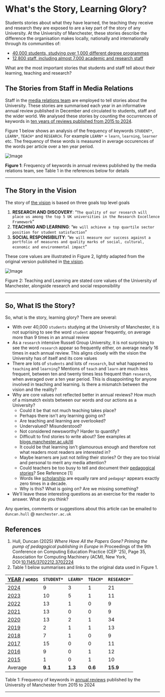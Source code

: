 # What's the Story, Learning Glory?

Students stories about what they have learned, the teaching they receive and research they are exposed to are a key part of the story of any University. At the University of Manchester, these stories describe the difference the organisation makes locally, nationally and internationally through its communities of:

* [40,000 students, studying over 1,000 different degree programmes](https://www.employers.manchester.ac.uk/ourstudents/) 
* [12,800 staff, including almost 7,000 academic and research staff](https://www.manchester.ac.uk/about/people/)

What are the most important stories that students and staff tell about their learning, teaching and research?

<!-- ## Teaching Glory? not really-->

## The Stories from Staff in Media Relations

Staff in the [media relations team](https://www.manchester.ac.uk/about/news/contact-media-relations/) are employed to tell stories about the University. These stories are summarised each year in an informative annual review published in December and circulated to students, staff and the wider world. We analysed these stories by counting the occurrences of keywords in [ten years of reviews published from 2015 to 2024](https://github.com/dullhunk/cdyf/issues/995). 

Figure 1 below shows an analysis of the frequency of keywords `STUDENT*`, `LEARN*`, `TEACH*` and `RESEARCH`.  For example `LEARN*` = `learn`, `learning`, `learner` etc. The frequency of these words is measured in average occurences of the words per article over a ten year period.


![Image](https://github.com/user-attachments/assets/b19ec952-cefa-4904-b7b3-011fab9e1e05)

**Figure 1**: Frequency of keywords in annual reviews published by the media relations team, see Table 1 in the references below for details


--- 
## The Story in the Vision

The story of [the vision](https://github.com/dullhunk/cdyf/issues/1008) is based on three goals top level goals

1. **RESEARCH AND DISCOVERY**:  “`The quality of our research will place us among the top 5 UK universities in the Research Excellence Framework`”
2. **TEACHING AND LEARNING**:  “`We will achieve a top quartile sector position for student satisfaction`”
3. **SOCIAL RESPONSIBILITY**: “`We will measure our success against a portfolio of measures and quality marks of social, cultural, economic and environmental impact`”

These core values are illustrated in Figure 2, lightly adapted from the original version published in [the vision](https://github.com/dullhunk/cdyf/issues/1008).

![Image](https://github.com/user-attachments/assets/bcec2956-9886-4b79-8a4d-a586bb393ed4)

Figure 2: Teaching and Learning are stated core values of the University of Manchester, alongside research and social responsibility

---

## So, What IS the Story?

So, what is the story, learning glory? There are several:

* With over 40,000 `students` studying at the University of Manchester, it is not suprising to see the word `student` appear frequently, on average more than 9 times in an annual review
* As a `research` intensive Russell Group University, it is not surprising to see the word `research` appear so frequently either, on average nearly 16 times in each annual review. This aligns closely with the vision the University has of itself and its core values
* There are lots of `students` and lots of `research`, but what happened to `teaching` and `learning`? Mentions of `teach` and `learn` are much less frequent, between ten and twenty times less frequent than `research`, when averaged over a ten year period. This is disappointing for anyone involved in teaching and learning. Is there a mismatch between the vision and the reality? 
* Why are core values not reflected better in annual reviews? How much of a mismatch exists between our words and our actions as a University? 
    + Could it be that not much teaching takes place?
    + Perhaps there isn't any learning going on? 
    + Are teaching and learning are overlooked? 
    + Undervalued? Misunderstood?
    + Not considered newsworthy? Harder to quantify?
    + Difficult to find stories to write about? See examples at [blogs.manchester.ac.uk/itl](https://blogs.manchester.ac.uk/itl/)
    + It could be that learning isn't glamourous enough and therefore not what readers most readers are interested in?
    + Maybe learners are just not _telling_ their stories? Or they are too trivial and personal to merit any media attention?
    + Could teachers be too busy to tell and document their [pedagogical stories](https://en.wikipedia.org/wiki/Pedagogy)? See Reference [1]
    + Words like [scholarship](https://www.staffnet.manchester.ac.uk/umitl/resources/scholarship-toolkit/) are equally rare and `pedagog*` appears exactly zero times in a decade. 
    + Why is this? What is going on? Are we missing something?
* We'll leave these interesting questions as an exercise for the reader to answer. What do you think? 

Any queries, comments or suggestions about this article can be emailed to `duncan.hull` @ `manchester.ac.uk`

## References

1. Hull, Duncan (2025) _Where Have All the Papers Gone? Priming the pump of pedagogical publishing in Europe_ in Proceedings of the 9th Conference on Computing Education Practice (CEP '25), Page 35, Association for Computing Machinery (ACM), New York, DOI:[10.1145/3702212.3702224](https://doi.org/10.1145/3702212.3702224) 
2. Table 1 below summarises and links to the original data used in Figure 1.


| [YEAR](https://github.com/dullhunk/cdyf/issues/995) / `WORDS` | `STUDENT*` | `LEARN*` | `TEACH*`  |  `RESEARCH*` |   
|---------------------------------------------------------------|------------|----------|-----------|--------------|
| [2024](https://github.com/dullhunk/cdyf/issues/983)           | 9          | 3        | 1         | 21           | 
| [2023](https://github.com/dullhunk/cdyf/issues/984)           | 10         | 5        | 1         | 11           |  
| [2022](https://github.com/dullhunk/cdyf/issues/985)           | 13         | 1        | 0         | 9            |   
| [2021](https://github.com/dullhunk/cdyf/issues/986)           | 13         | 0        | 0         | 9            |   
| [2020](https://github.com/dullhunk/cdyf/issues/987)           | 13         | 2        | 1         | 34           |   
| [2019](https://github.com/dullhunk/cdyf/issues/988)           | 2          | 1        | 1         | 13           |   
| [2018](https://github.com/dullhunk/cdyf/issues/989)           | 7          | 1        | 0         | 9            |   
| [2017](https://github.com/dullhunk/cdyf/issues/991)           | 15         | 0        | 0         | 11           |   
| [2016](https://github.com/dullhunk/cdyf/issues/993)           | 9          | 0        | 1         | 12           |   
| [2015](https://github.com/dullhunk/cdyf/issues/994)           | 1          | 0        | 1         | 10           |   
| Average                                                       | **9.1**    | **1.3**  | **0.6**   | **15.9**     |   


Table 1: Frequency of keywords in [annual reviews](https://github.com/dullhunk/cdyf/issues/995) published by the University of Manchester from 2015 to 2024


---
<!--
### Jekyll Themes

Your Pages site will use the layout and styles from the Jekyll theme you have selected in your [repository settings](https://github.com/dullhunk/teaching-and-learning/settings/pages). The name of this theme is saved in the Jekyll `_config.yml` configuration file.

### Support or Contact

Having trouble with Pages? Check out our [documentation](https://docs.github.com/categories/github-pages-basics/) or [contact support](https://support.github.com/contact) and we’ll help you sort it out.-->
